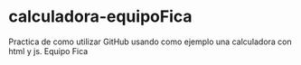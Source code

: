# calculadora-equipoFica
Practica de como utilizar GitHub usando como ejemplo una calculadora con html y js. Equipo Fica
